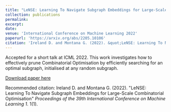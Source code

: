 ```yaml
---
title: "LeNSE: Learning To Navigate Subgraph Embeddings for Large-Scale Combinatorial Optimisation"
collection: publications
permalink: 
excerpt: 
date: 
venue: 'International Conference on Machine Learning 2022'
paperurl: 'https://arxiv.org/abs/2205.10106'
citation: 'Ireland D. and Montana G. (2022). &quot;LeNSE: Learning To Navigate Subgraph Embeddings for Large-Scale Combinatorial Optimisation<i>Proceedings of the 39th International Conference on Machine Learning</i>. 1(1).'
---
```

Accepted for a short talk at ICML 2022. This work investigates how to effectively prune Combinatorial Optimisation by efficiently searching for an optimal subgraph, initialised at any random subgraph. 

[Download paper here](https://arxiv.org/abs/2205.10106)

Recommended citation: Ireland D. and Montana G. (2022). "LeNSE: Learning To Navigate Subgraph Embeddings for Large-Scale Combinatorial Optimisation" <i>Proceedings of the 39th International Conference on Machine Learning 1</i>. 1(1).

